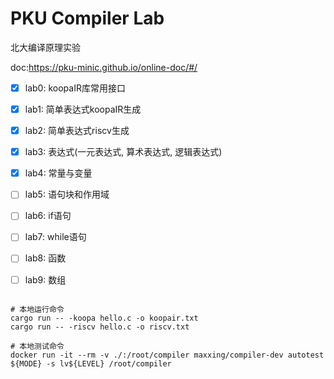 # PKU Compiler Lab
北大编译原理实验

doc:https://pku-minic.github.io/online-doc/#/

- [x] lab0: koopaIR库常用接口
- [x] lab1: 简单表达式koopaIR生成
- [x] lab2: 简单表达式riscv生成
- [x] lab3: 表达式(一元表达式, 算术表达式, 逻辑表达式)
- [x] lab4: 常量与变量
- [ ] lab5: 语句块和作用域
- [ ] lab6: if语句
- [ ] lab7: while语句
- [ ] lab8: 函数
- [ ] lab9: 数组


```shell

# 本地运行命令
cargo run -- -koopa hello.c -o koopair.txt
cargo run -- -riscv hello.c -o riscv.txt

# 本地测试命令
docker run -it --rm -v ./:/root/compiler maxxing/compiler-dev autotest ${MODE} -s lv${LEVEL} /root/compiler
```